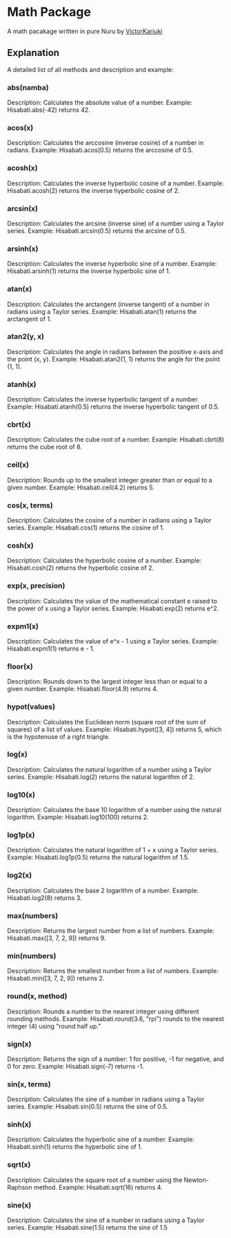 # Math Package
             
A math pacakage written in pure Nuru by [VictorKariuki](https://github.com/VictorKariuki)


## Explanation

A detailed list of all methods and description and example:

### abs(namba)

Description: Calculates the absolute value of a number.
Example: Hisabati.abs(-42) returns 42.

### acos(x)
Description: Calculates the arccosine (inverse cosine) of a number in radians.
Example: Hisabati.acos(0.5) returns the arccosine of 0.5.

### acosh(x)
Description: Calculates the inverse hyperbolic cosine of a number.
Example: Hisabati.acosh(2) returns the inverse hyperbolic cosine of 2.

### arcsin(x)
Description: Calculates the arcsine (inverse sine) of a number using a Taylor series.
Example: Hisabati.arcsin(0.5) returns the arcsine of 0.5.

### arsinh(x)
Description: Calculates the inverse hyperbolic sine of a number.
Example: Hisabati.arsinh(1) returns the inverse hyperbolic sine of 1.

### atan(x)
Description: Calculates the arctangent (inverse tangent) of a number in radians using a Taylor series.
Example: Hisabati.atan(1) returns the arctangent of 1.

### atan2(y, x)
Description: Calculates the angle in radians between the positive x-axis and the point (x, y).
Example: Hisabati.atan2(1, 1) returns the angle for the point (1, 1).

### atanh(x)
Description: Calculates the inverse hyperbolic tangent of a number.
Example: Hisabati.atanh(0.5) returns the inverse hyperbolic tangent of 0.5.

### cbrt(x)
Description: Calculates the cube root of a number.
Example: Hisabati.cbrt(8) returns the cube root of 8.

### ceil(x)
Description: Rounds up to the smallest integer greater than or equal to a given number.
Example: Hisabati.ceil(4.2) returns 5.

### cos(x, terms)
Description: Calculates the cosine of a number in radians using a Taylor series.
Example: Hisabati.cos(1) returns the cosine of 1.

### cosh(x)
Description: Calculates the hyperbolic cosine of a number.
Example: Hisabati.cosh(2) returns the hyperbolic cosine of 2.

### exp(x, precision)
Description: Calculates the value of the mathematical constant e raised to the power of x using a Taylor series.
Example: Hisabati.exp(2) returns e^2.

### expm1(x)
Description: Calculates the value of e^x - 1 using a Taylor series.
Example: Hisabati.expm1(1) returns e - 1.

### floor(x)
Description: Rounds down to the largest integer less than or equal to a given number.
Example: Hisabati.floor(4.9) returns 4.

### hypot(values)
Description: Calculates the Euclidean norm (square root of the sum of squares) of a list of values.
Example: Hisabati.hypot([3, 4]) returns 5, which is the hypotenuse of a right triangle.

### log(x)
Description: Calculates the natural logarithm of a number using a Taylor series.
Example: Hisabati.log(2) returns the natural logarithm of 2.

### log10(x)
Description: Calculates the base 10 logarithm of a number using the natural logarithm.
Example: Hisabati.log10(100) returns 2.

### log1p(x)
Description: Calculates the natural logarithm of 1 + x using a Taylor series.
Example: Hisabati.log1p(0.5) returns the natural logarithm of 1.5.

### log2(x)
Description: Calculates the base 2 logarithm of a number.
Example: Hisabati.log2(8) returns 3.

### max(numbers)
Description: Returns the largest number from a list of numbers.
Example: Hisabati.max([3, 7, 2, 9]) returns 9.

### min(numbers)
Description: Returns the smallest number from a list of numbers.
Example: Hisabati.min([3, 7, 2, 9]) returns 2.

### round(x, method)
Description: Rounds a number to the nearest integer using different rounding methods.
Example: Hisabati.round(3.6, "rpi") rounds to the nearest integer (4) using "round half up."

### sign(x)
Description: Returns the sign of a number: 1 for positive, -1 for negative, and 0 for zero.
Example: Hisabati.sign(-7) returns -1.

### sin(x, terms)
Description: Calculates the sine of a number in radians using a Taylor series.
Example: Hisabati.sin(0.5) returns the sine of 0.5.

### sinh(x)
Description: Calculates the hyperbolic sine of a number.
Example: Hisabati.sinh(1) returns the hyperbolic sine of 1.

### sqrt(x)
Description: Calculates the square root of a number using the Newton-Raphson method.
Example: Hisabati.sqrt(16) returns 4.

### sine(x)
Description: Calculates the sine of a number in radians using a Taylor series.
Example: Hisabati.sine(1.5) returns the sine of 1.5